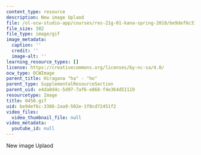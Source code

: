 ```yaml
---
content_type: resource
description: New image Uplaod
file: /ol-ocw-studio-app/courses/res-21g-01-kana-spring-2010/be9def6c33862aa9502e1f0cd72451f2_0450.gif
file_size: 382
file_type: image/gif
image_metadata:
  caption: ''
  credit: ''
  image-alt: ''
learning_resource_types: []
license: https://creativecommons.org/licenses/by-nc-sa/4.0/
ocw_type: OCWImage
parent_title: Hiragana "ha" - "ho"
parent_type: SupplementalResourceSection
parent_uid: e4da0d4c-5d97-7af6-e868-f4e364d51119
resourcetype: Image
title: 0450.gif
uid: be9def6c-3386-2aa9-502e-1f0cd72451f2
video_files:
  video_thumbnail_file: null
video_metadata:
  youtube_id: null
---
```

New image Uplaod